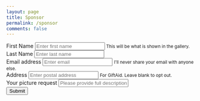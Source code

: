 ```yaml
---
layout: page
title: Sponsor
permalink: /sponsor
comments: false
---
```



<script type="text/javascript">var submitted=false;</script>
<script type="text/javascript">
//$('#gform').on('submit', function(e) {
//  $('#gform *').fadeOut(2000);
//  $('#gform').prepend("Thank you for your sponsorship! If you haven't already, please send your donation of any amount to my Dads <a href='https://paypal.me/andyboot' target='_blank'>PayPal (click here)</a>.");
//  });
  
  
window.addEventListener("load", function() {
  const form = document.getElementById('gform');
  form.addEventListener("submit", function(e) {
    e.preventDefault();
    const data = new FormData(form);
    const action = e.target.action;
    fetch(action, {
      method: 'POST',
      body: data,
    })
    .then(() => {
      $('#gform *').fadeOut(2000);
      $('#gform').prepend("Thank you for your sponsorship! If you haven't already, please send your donation of any amount to my Dads <a href='https://paypal.me/andyboot' target='_blank'>PayPal (click here)</a>.");
    })
  });
});  
</script>

<form name="gform" id="gform" method="POST" action="https://script.google.com/macros/s/AKfycby6meHBpNKK8BfRodZ4mcmLLCN-FewUFzJu9Bh1wP5LPBdSif06Fx9OrtD_z5FDvD4PQg/exec">
  <div class="container">
    <div class="row">
      <div class="col-sm">
        <div class="form-group">
          <label for="FirstName">First Name</label>
          <input type="text" class="form-control form-control-lg" id="FirstName" name="FirstName" placeholder="Enter first name" required>
          <small id="emailHelp" class="form-text text-muted">This will be what is shown in the gallery.</small>
        </div>
      </div>
      <div class="col-sm">
        <div class="form-group">
          <label for="LastName">Last Name</label>
          <input type="text" class="form-control form-control-lg" id="LastName" name="LastName" placeholder="Enter last name" required>
        </div>
      </div>
    </div>
    <div class="row">
      <div class="col-sm">
        <div class="form-group">
          <label for="EmailAddress">Email address</label>
          <input type="email" class="form-control form-control-lg" id="EmailAddress" name="EmailAddress" aria-describedby="emailHelp" placeholder="Enter email" required>
          <small id="emailHelp" class="form-text text-muted">I'll never share your email with anyone else.</small>
        </div>
      </div>
    </div>
    <div class="row">
      <div class="col-sm">
        <div class="form-group">
          <label for="Address">Address</label>
          <input type="text" class="form-control form-control-lg" id="Address" name="Address" aria-describedby="emailHelp" placeholder="Enter postal address">
          <small id="emailHelp" class="form-text text-muted">For GiftAid. Leave blank to opt out.</small>
        </div>
      </div>
    </div>
    <div class="row">
      <div class="col-sm">
        <div class="form-group">
          <label for="PictureRequest">Your picture request</label>
          <input type="text" class="form-control form-control-lg" id="PictureRequest" name="PictureRequest" placeholder="Please provide full description">
        </div>
      </div>
    </div>
    <div class="row">
      <div class="col-sm">
        <button type="submit" class="btn btn-primary btn-lg">Submit</button>
      </div>
    </div>
  </div>  
</form>
<iframe name="hidden_iframe" id="hidden_iframe" style="display:none;" onload="if(submitted) {}"></iframe>

